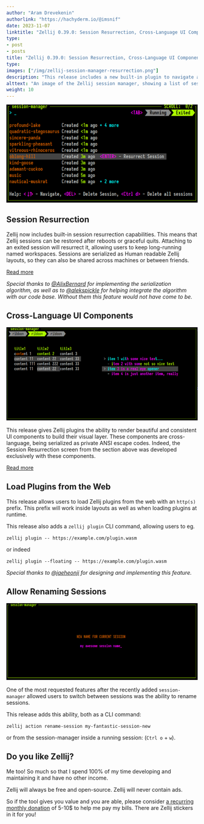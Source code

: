 ```yaml
---
author: "Aram Drevekenin"
authorlink: "https://hachyderm.io/@imsnif"
date: 2023-11-07
linktitle: "Zellij 0.39.0: Session Resurrection, Cross-Language UI Components, load Plugins from the Web"
type:
- post
- posts
title: "Zellij 0.39.0: Session Resurrection, Cross-Language UI Components, load Plugins from the Web"
type:
images: ["/img/zellij-session-manager-resurrection.png"]
description: "This release includes a new built-in plugin to navigate across sessions, configurable plugins, a plugin permission system and much more!"
alttext: "An image of the Zellij session manager, showing a list of sessions it would be possible to switch to, as well as information about their tabs, panes and connected users"
weight: 10
---
```

![Zellij session manager resurrection screen](/img/zellij-session-manager-resurrection.png)

## Session Resurrection
Zellij now includes built-in session resurrection capabilities. This means that Zellij sessions can be restored after reboots or graceful quits. Attaching to an exited session will resurrect it, allowing users to keep long-running named workspaces. Sessions are serialized as Human readable Zellij layouts, so they can also be shared across machines or between friends.

[Read more](http://zellij.dev/documentation/session-resurrection.html)

*Special thanks to [@AlixBernard](https://github.com/AlixBernard) for implementing the serialization algorithm, as well as to [@alekspickle](https://github.com/alekspickle) for helping integrate the algorithm with our code base. Without them this feature would not have come to be.*

## Cross-Language UI Components
![Cross platform ui components](/img/cross-language-ui-components.png)

This release gives Zellij plugins the ability to render beautiful and consistent UI components to build their visual layer. These components are cross-language, being serialized as private ANSI escape codes. Indeed, the Session Resurrection screen from the section above was developed exclusively with these components.

[Read more](http://zellij.dev/documentation/plugin-ui-rendering.html)

## Load Plugins from the Web
This release allows users to load Zellij plugins from the web with an `http(s)` prefix. This prefix will work inside layouts as well as when loading plugins at runtime.

This release also adds a `zellij plugin` CLI command, allowing users to eg.

```
zellij plugin -- https://example.com/plugin.wasm
```

or indeed

```
zellij plugin --floating -- https://example.com/plugin.wasm
```


*Special thanks to [@jaeheonji](https://github.com/jaeheonji) for designing and implementing this feature.*

## Allow Renaming Sessions
![Allow renaming sessions](/img/allow-renaming-sessions.png)

One of the most requested features after the recently added `session-manager` allowed users to switch between sessions was the ability to rename sessions.

This release adds this ability, both as a CLI command:
```
zellij action rename-session my-fantastic-session-new
```
or from the session-manager inside a running session: (`Ctrl o` + `w`).

## Do you like Zellij?
Me too! So much so that I spend 100% of my time developing and maintaining it and have no other income.

Zellij will always be free and open-source. Zellij will never contain ads.

So if the tool gives you value and you are able, please consider [a recurring monthly donation](https://github.com/sponsors/imsnif) of 5-10$ to help me pay my bills. There are Zellij stickers in it for you!
